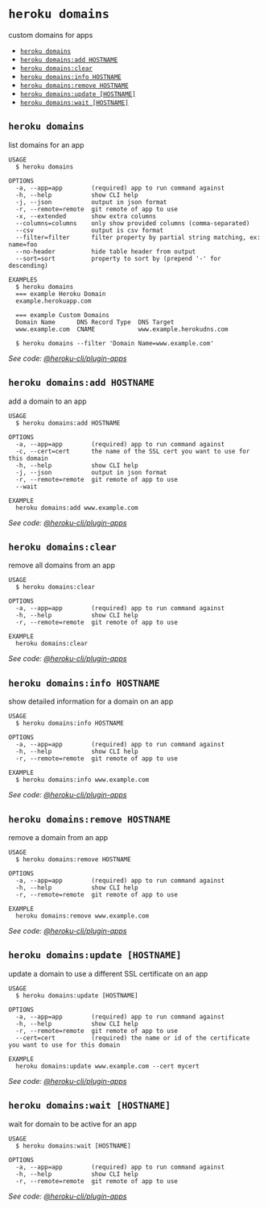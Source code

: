 `heroku domains`
================

custom domains for apps

* [`heroku domains`](#heroku-domains)
* [`heroku domains:add HOSTNAME`](#heroku-domainsadd-hostname)
* [`heroku domains:clear`](#heroku-domainsclear)
* [`heroku domains:info HOSTNAME`](#heroku-domainsinfo-hostname)
* [`heroku domains:remove HOSTNAME`](#heroku-domainsremove-hostname)
* [`heroku domains:update [HOSTNAME]`](#heroku-domainsupdate-hostname)
* [`heroku domains:wait [HOSTNAME]`](#heroku-domainswait-hostname)

## `heroku domains`

list domains for an app

```
USAGE
  $ heroku domains

OPTIONS
  -a, --app=app        (required) app to run command against
  -h, --help           show CLI help
  -j, --json           output in json format
  -r, --remote=remote  git remote of app to use
  -x, --extended       show extra columns
  --columns=columns    only show provided columns (comma-separated)
  --csv                output is csv format
  --filter=filter      filter property by partial string matching, ex: name=foo
  --no-header          hide table header from output
  --sort=sort          property to sort by (prepend '-' for descending)

EXAMPLES
  $ heroku domains
  === example Heroku Domain
  example.herokuapp.com

  === example Custom Domains
  Domain Name      DNS Record Type  DNS Target
  www.example.com  CNAME            www.example.herokudns.com

  $ heroku domains --filter 'Domain Name=www.example.com'
```

_See code: [@heroku-cli/plugin-apps](https://github.com/heroku/heroku-cli-plugin-apps/blob/v7.66.3/src/commands/domains/index.ts)_

## `heroku domains:add HOSTNAME`

add a domain to an app

```
USAGE
  $ heroku domains:add HOSTNAME

OPTIONS
  -a, --app=app        (required) app to run command against
  -c, --cert=cert      the name of the SSL cert you want to use for this domain
  -h, --help           show CLI help
  -j, --json           output in json format
  -r, --remote=remote  git remote of app to use
  --wait

EXAMPLE
  heroku domains:add www.example.com
```

_See code: [@heroku-cli/plugin-apps](https://github.com/heroku/heroku-cli-plugin-apps/blob/v7.66.3/src/commands/domains/add.ts)_

## `heroku domains:clear`

remove all domains from an app

```
USAGE
  $ heroku domains:clear

OPTIONS
  -a, --app=app        (required) app to run command against
  -h, --help           show CLI help
  -r, --remote=remote  git remote of app to use

EXAMPLE
  heroku domains:clear
```

_See code: [@heroku-cli/plugin-apps](https://github.com/heroku/heroku-cli-plugin-apps/blob/v7.66.3/src/commands/domains/clear.ts)_

## `heroku domains:info HOSTNAME`

show detailed information for a domain on an app

```
USAGE
  $ heroku domains:info HOSTNAME

OPTIONS
  -a, --app=app        (required) app to run command against
  -h, --help           show CLI help
  -r, --remote=remote  git remote of app to use

EXAMPLE
  $ heroku domains:info www.example.com
```

_See code: [@heroku-cli/plugin-apps](https://github.com/heroku/heroku-cli-plugin-apps/blob/v7.66.3/src/commands/domains/info.ts)_

## `heroku domains:remove HOSTNAME`

remove a domain from an app

```
USAGE
  $ heroku domains:remove HOSTNAME

OPTIONS
  -a, --app=app        (required) app to run command against
  -h, --help           show CLI help
  -r, --remote=remote  git remote of app to use

EXAMPLE
  heroku domains:remove www.example.com
```

_See code: [@heroku-cli/plugin-apps](https://github.com/heroku/heroku-cli-plugin-apps/blob/v7.66.3/src/commands/domains/remove.ts)_

## `heroku domains:update [HOSTNAME]`

update a domain to use a different SSL certificate on an app

```
USAGE
  $ heroku domains:update [HOSTNAME]

OPTIONS
  -a, --app=app        (required) app to run command against
  -h, --help           show CLI help
  -r, --remote=remote  git remote of app to use
  --cert=cert          (required) the name or id of the certificate you want to use for this domain

EXAMPLE
  heroku domains:update www.example.com --cert mycert
```

_See code: [@heroku-cli/plugin-apps](https://github.com/heroku/heroku-cli-plugin-apps/blob/v7.66.3/src/commands/domains/update.ts)_

## `heroku domains:wait [HOSTNAME]`

wait for domain to be active for an app

```
USAGE
  $ heroku domains:wait [HOSTNAME]

OPTIONS
  -a, --app=app        (required) app to run command against
  -h, --help           show CLI help
  -r, --remote=remote  git remote of app to use
```

_See code: [@heroku-cli/plugin-apps](https://github.com/heroku/heroku-cli-plugin-apps/blob/v7.66.3/src/commands/domains/wait.ts)_
